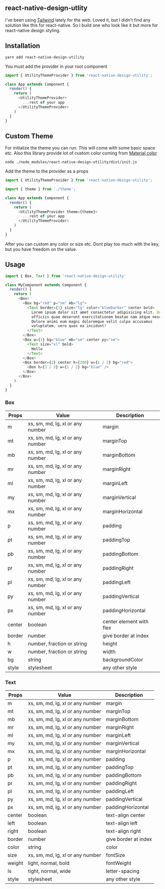 ## react-native-design-utlity

I've been using [Tailwind](https://github.com/tailwindcss/tailwindcss) lately for the web. Loved it, but I didn't find any solution like this for react-native. So I build one who look like it but more for react-native design styling.

## Installation

```
yarn add react-native-design-utility
```

You must add the provider in your root component

```js
import { UtilityThemeProvider } from 'react-native-design-utility';

class App extends Component {
  render() {
    return (
      <UtilityThemeProvider>
        ...rest of your app
      </UtilityThemeProvider>
    )
  }
}
```

## Custom Theme

For initialize the theme you can run. This will come with some basic space etc. Also this library provide lot of custom color coming from [Material color ](https://www.materialpalette.com/colors)

```
node ./node_modules/react-native-design-utility/dist/init.js
```

Add the theme to the provider as a props

```js
import { UtilityThemeProvider } from 'react-native-design-utility';

import { theme } from './theme';

class App extends Component {
  render() {
    return (
      <UtilityThemeProvider theme={theme}>
        ...rest of your app
      </UtilityThemeProvider>
    )
  }
}
```

After you can custom any color or size etc. Dont play too much with the key, but you have freedom on the value.

## Usage

```js
import { Box, Text } from 'react-native-design-utility'

class MyComponent extends Component {
  render() {
    return (
      <Box>
        <Box bg="red" p="sm" mb="lg">
          <Text border={1} size="lg" color="blueDarker" center bold>
            Lorem ipsum dolor sit amet consectetur adipisicing elit. Quo,
            officiis quae deserunt exercitationem beatae nam atque nesciunt.
            Dolore animi eum magni doloremque velit culpa accusamus
            voluptatem, vero quos ea incidunt?
          </Text>
        </Box>
        <Box w={1} bg="blue" mb="sm" center py="sm">
          <Text size="xl" bold>
            Hello
          </Text>
        </Box>
        <Box border={2} center h={200} w={1 / 2} bg="red">
          <Box h={1 / 3} w={1 / 2} bg="blue" />
        </Box>
      </Box>
    )
  }
}
```

### Box

| Props  | Value                            | Description              |
| ------ | -------------------------------- | ------------------------ |
| m      | xs, sm, md, lg, xl or any number | margin                   |
| mt     | xs, sm, md, lg, xl or any number | marginTop                |
| mb     | xs, sm, md, lg, xl or any number | marginBottom             |
| mr     | xs, sm, md, lg, xl or any number | marginRight              |
| ml     | xs, sm, md, lg, xl or any number | marginLeft               |
| my     | xs, sm, md, lg, xl or any number | marginVertical           |
| mx     | xs, sm, md, lg, xl or any number | marginHorizontal         |
| p      | xs, sm, md, lg, xl or any number | padding                  |
| pt     | xs, sm, md, lg, xl or any number | paddingTop               |
| pb     | xs, sm, md, lg, xl or any number | paddingBottom            |
| pr     | xs, sm, md, lg, xl or any number | paddingRight             |
| pl     | xs, sm, md, lg, xl or any number | paddingLeft              |
| py     | xs, sm, md, lg, xl or any number | paddingVertical          |
| px     | xs, sm, md, lg, xl or any number | paddingHorizontal        |
| center | boolean                          | center element with flex |
| border | number                           | give border at index     |
| h      | number, fraction or string       | height                   |
| w      | number, fraction or string       | width                    |
| bg     | string                           | backgroundColor          |
| style  | stylesheet                       | any other style          |

### Text

| Props  | Value                            | Description          |
| ------ | -------------------------------- | -------------------- |
| m      | xs, sm, md, lg, xl or any number | margin               |
| mt     | xs, sm, md, lg, xl or any number | marginTop            |
| mb     | xs, sm, md, lg, xl or any number | marginBottom         |
| mr     | xs, sm, md, lg, xl or any number | marginRight          |
| ml     | xs, sm, md, lg, xl or any number | marginLeft           |
| my     | xs, sm, md, lg, xl or any number | marginVertical       |
| mx     | xs, sm, md, lg, xl or any number | marginHorizontal     |
| p      | xs, sm, md, lg, xl or any number | padding              |
| pt     | xs, sm, md, lg, xl or any number | paddingTop           |
| pb     | xs, sm, md, lg, xl or any number | paddingBottom        |
| pr     | xs, sm, md, lg, xl or any number | paddingRight         |
| pl     | xs, sm, md, lg, xl or any number | paddingLeft          |
| py     | xs, sm, md, lg, xl or any number | paddingVertical      |
| px     | xs, sm, md, lg, xl or any number | paddingHorizontal    |
| center | boolean                          | text-align center    |
| left   | boolean                          | text-align left      |
| right  | boolean                          | text-align right     |
| border | number                           | give border at index |
| color  | string                           | color                |
| size   | xs, sm, md, lg, xl or any number | fontSize             |
| weight | light, normal, bold              | fontWeight           |
| ls     | tight, normal, wide              | letter-spacing       |
| style  | stylesheet                       | any other style      |